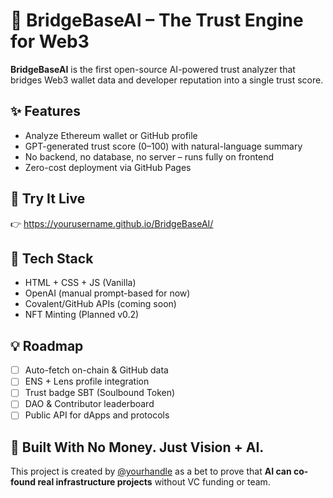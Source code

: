 # 🌉 BridgeBaseAI – The Trust Engine for Web3

**BridgeBaseAI** is the first open-source AI-powered trust analyzer that bridges Web3 wallet data and developer reputation into a single trust score.

## ✨ Features
- Analyze Ethereum wallet or GitHub profile
- GPT-generated trust score (0–100) with natural-language summary
- No backend, no database, no server – runs fully on frontend
- Zero-cost deployment via GitHub Pages

## 🚀 Try It Live
👉 https://yourusername.github.io/BridgeBaseAI/

## 🔧 Tech Stack
- HTML + CSS + JS (Vanilla)
- OpenAI (manual prompt-based for now)
- Covalent/GitHub APIs (coming soon)
- NFT Minting (Planned v0.2)

## 💡 Roadmap
- [ ] Auto-fetch on-chain & GitHub data
- [ ] ENS + Lens profile integration
- [ ] Trust badge SBT (Soulbound Token)
- [ ] DAO & Contributor leaderboard
- [ ] Public API for dApps and protocols

## 📢 Built With No Money. Just Vision + AI.

This project is created by [@yourhandle](https://twitter.com/yourhandle) as a bet to prove that **AI can co-found real infrastructure projects** without VC funding or team.

